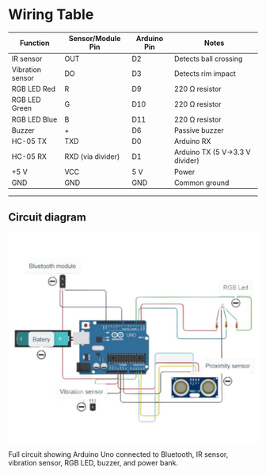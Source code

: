 # Wiring Table

| Function | Sensor/Module Pin | Arduino Pin | Notes |
|-----------|-------------------|-------------|-------|
| IR sensor | OUT | D2 | Detects ball crossing |
| Vibration sensor | DO | D3 | Detects rim impact |
| RGB LED Red | R | D9 | 220 Ω resistor |
| RGB LED Green | G | D10 | 220 Ω resistor |
| RGB LED Blue | B | D11 | 220 Ω resistor |
| Buzzer | + | D6 | Passive buzzer |
| HC-05 TX | TXD | D0 | Arduino RX |
| HC-05 RX | RXD (via divider) | D1 | Arduino TX (5 V→3.3 V divider) |
| +5 V | VCC | 5 V | Power |
| GND | GND | GND | Common ground |

---

## Circuit diagram
![BK-Shoot wiring diagram](circuit_image.png)

Full circuit showing Arduino Uno connected to Bluetooth, IR sensor, vibration sensor, RGB LED, buzzer, and power bank.
